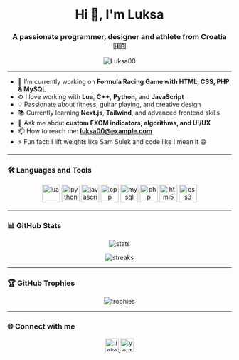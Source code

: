 <h1 align="center">Hi 👋, I'm Luksa</h1>
<h3 align="center">A passionate programmer, designer and athlete from Croatia 🇭🇷</h3>

<p align="center">
  <img src="https://komarev.com/ghpvc/?username=Luksa00&label=Profile%20views&color=0e75b6&style=flat" alt="Luksa00" />
</p>

---

- 🔭 I’m currently working on **Formula Racing Game with HTML, CSS, PHP & MySQL**
- ⚙️ I love working with **Lua**, **C++**, **Python**, and **JavaScript**
- 💡 Passionate about fitness, guitar playing, and creative design
- 📚 Currently learning **Next.js**, **Tailwind**, and advanced frontend skills
- 💬 Ask me about **custom FXCM indicators, algorithms, and UI/UX**
- 📫 How to reach me: **luksa00@example.com**
- ⚡ Fun fact: I lift weights like Sam Sulek and code like I mean it 😄

---

### 🛠️ Languages and Tools

<p align="center">
  <img src="https://cdn.jsdelivr.net/gh/devicons/devicon/icons/lua/lua-original.svg" alt="lua" width="40" height="40"/>
  <img src="https://cdn.jsdelivr.net/gh/devicons/devicon/icons/python/python-original.svg" alt="python" width="40" height="40"/>
  <img src="https://cdn.jsdelivr.net/gh/devicons/devicon/icons/javascript/javascript-original.svg" alt="javascript" width="40" height="40"/>
  <img src="https://cdn.jsdelivr.net/gh/devicons/devicon/icons/cplusplus/cplusplus-original.svg" alt="cpp" width="40" height="40"/>
  <img src="https://cdn.jsdelivr.net/gh/devicons/devicon/icons/mysql/mysql-original.svg" alt="mysql" width="40" height="40"/>
  <img src="https://cdn.jsdelivr.net/gh/devicons/devicon/icons/php/php-original.svg" alt="php" width="40" height="40"/>
  <img src="https://cdn.jsdelivr.net/gh/devicons/devicon/icons/html5/html5-original.svg" alt="html5" width="40" height="40"/>
  <img src="https://cdn.jsdelivr.net/gh/devicons/devicon/icons/css3/css3-original.svg" alt="css3" width="40" height="40"/>
</p>

---

### 📊 GitHub Stats

<p align="center">
  <img src="https://github-readme-stats.vercel.app/api?username=Luksa00&show_icons=true&theme=radical" alt="stats" />
</p>

<p align="center">
  <img src="https://github-readme-streak-stats.herokuapp.com/?user=Luksa00&theme=radical" alt="streaks" />
</p>

---

### 🏆 GitHub Trophies

<p align="center">
  <img src="https://github-profile-trophy.vercel.app/?username=Luksa00&theme=algolia" alt="trophies" />
</p>

---

### 🌐 Connect with me

<p align="center">
  <a href="https://linkedin.com/in/yourprofile" target="_blank">
    <img src="https://cdn.jsdelivr.net/gh/devicons/devicon/icons/linkedin/linkedin-original.svg" alt="linkedin" width="30" />
  </a>
  <a href="https://youtube.com/@yourchannel" target="_blank">
    <img src="https://www.vectorlogo.zone/logos/youtube/youtube-icon.svg" alt="youtube" width="30" />
  </a>
</p>
